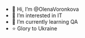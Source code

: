 - 👋 Hi, I’m @OlenaVoronkova
- 👀 I’m interested in IT
- 🌱 I’m currently learning QA
- ⭐ Glory to Ukraine


<!---
OlenaVoronkova/OlenaVoronkova is a ✨ special ✨ repository because its `README.md` (this file) appears on your GitHub profile.
You can click the Preview link to take a look at your changes.
--->
